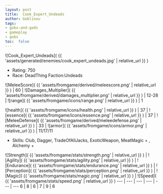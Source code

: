 ```yaml
---
layout: post
title:  Cook_Expert_Undeads
author: Goblinou
tags:
- gobs-and-gods
- gameplay
- gobs
toc:  false
---
```


![Cook_Expert_Undeads]( {{ 'assets/generated/enemies/cook_expert_undeads.jpg' | relative_url }} )
- Rating: 750
- Race: DeadThing  Faction:Undeads

![MeleeScore]( {{ 'assets/fromgame/derived/meleescore.png' | relative_url }} ) | 60 | ![Damages_Multiplier]( {{ 'assets/fromgame/derived/damages_multiplier.png' | relative_url }} ) | 12-28 | ![range]( {{ 'assets/fromgame/icons/range.png' | relative_url }} ) | 1


![health]( {{ 'assets/fromgame/icons/health.png' | relative_url }} ) | 37 | ![essence]( {{ 'assets/fromgame/icons/essence.png' | relative_url }} ) | 37 | ![MeleeDefense]( {{ 'assets/fromgame/derived/meleedefense.png' | relative_url }} ) | 33 | ![armor]( {{ 'assets/fromgame/icons/armor.png' | relative_url }} ) | 11/17/11

* Skills: Club, Dagger, TradeOfAllJacks, ExoticWeapon, MeatMagic + , Alchemy + 

![Strength]( {{ 'assets/fromgame/stats/strength.png' | relative_url }} ) | ![Agility]( {{ 'assets/fromgame/stats/agility.png' | relative_url }} ) | ![Endurance]( {{ 'assets/fromgame/stats/endurance.png' | relative_url }} ) | ![Perception]( {{ 'assets/fromgame/stats/perception.png' | relative_url }} ) | ![Magic]( {{ 'assets/fromgame/stats/magic.png' | relative_url }} ) | ![Speed]( {{ 'assets/fromgame/stats/speed.png' | relative_url }} )
--- | --- | --- | --- | --- | ---
6 | 8 | 6 | 7 | 9 | 6
